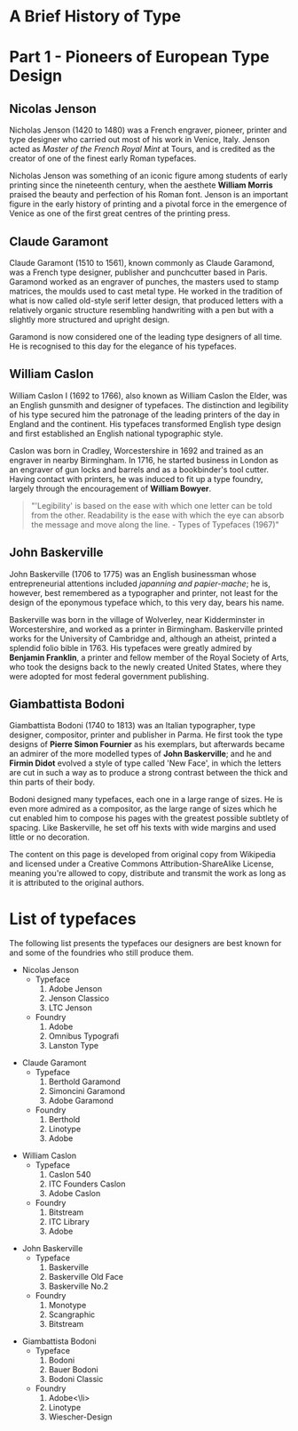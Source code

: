 <html> 

<body>

<h1> A Brief History of Type </h1>

<h1> Part 1 - Pioneers of European Type Design </h1>

<h2> Nicolas Jenson </h2>

<p> Nicholas Jenson (1420 to 1480) was a French engraver, pioneer, printer and type designer who carried out most of his work in Venice, Italy. Jenson acted as <i>Master of the French Royal Mint</i> at Tours, and is credited as the creator of one of the finest early Roman typefaces. </p>

<p> Nicholas Jenson was something of an iconic figure among students of early printing since the nineteenth century, when the aesthete <b>William Morris</b> praised the beauty and perfection of his Roman font. Jenson is an important figure in the early history of printing and a pivotal force in the emergence of Venice as one of the first great centres of the printing press. </p>

<h2> Claude Garamont </h2>

<p> Claude Garamont (1510 to 1561), known commonly as Claude Garamond, was a French type designer, publisher and punchcutter based in Paris. Garamond worked as an engraver of punches, the masters used to stamp matrices, the moulds used to cast metal type. He worked in the tradition of what is now called old-style serif letter design, that produced letters with a relatively organic structure resembling handwriting with a pen but with a slightly more structured and upright design. </p>

<p> Garamond is now considered one of the leading type designers of all time. He is recognised to this day for the elegance of his typefaces. </p>

<h2> William Caslon </h2>

<p> William Caslon I (1692 to 1766), also known as William Caslon the Elder, was an English gunsmith and designer of typefaces. The distinction and legibility of his type secured him the patronage of the leading printers of the day in England and the continent. His typefaces transformed English type design and first established an English national typographic style. </p>

<p> Caslon was born in Cradley, Worcestershire in 1692 and trained as an engraver in nearby Birmingham. In 1716, he started business in London as an engraver of gun locks and barrels and as a bookbinder's tool cutter. Having contact with printers, he was induced to fit up a type foundry, largely through the encouragement of <b>William Bowyer</b>. </p>

<blockquote>
<p> "'Legibility' is based on the ease with which one letter can be told from the other. Readability is the ease with which the eye can absorb the message and move along the line.
 - Types of Typefaces (1967)" </p>
</blockquote>

<h2> John Baskerville </h2>

<p> John Baskerville (1706 to 1775) was an English businessman whose entrepreneurial attentions included <i>japanning and papier-mache</i>; he is, however, best remembered as a typographer and printer, not least for the design of the eponymous typeface which, to this very day, bears his name. </p>

<p> Baskerville was born in the village of Wolverley, near Kidderminster in Worcestershire, and worked as a printer in Birmingham. Baskerville printed works for the University of Cambridge and, although an atheist, printed a splendid folio bible in 1763. His typefaces were greatly admired by <b>Benjamin Franklin</b>, a printer and fellow member of the Royal Society of Arts, who took the designs back to the newly created United States, where they were adopted for most federal government publishing. </p>

<h2> Giambattista Bodoni </h2>

<p> Giambattista Bodoni (1740 to 1813) was an Italian typographer, type designer, compositor, printer and publisher in Parma. He first took the type designs of <b>Pierre Simon Fournier</b> as his exemplars, but afterwards became an admirer of the more modelled types of <b>John Baskerville</b>; and he and <b>Firmin Didot</b> evolved a style of type called 'New Face', in which the letters are cut in such a way as to produce a strong contrast between the thick and thin parts of their body. </p>

<p> Bodoni designed many typefaces, each one in a large range of sizes. He is even more admired as a compositor, as the large range of sizes which he cut enabled him to compose his pages with the greatest possible subtlety of spacing. Like Baskerville, he set off his texts with wide margins and used little or no decoration.</p>

</body>

<footer> 

<p>The content on this page is developed from original copy from Wikipedia and licensed under a Creative     Commons Attribution-ShareAlike License, meaning you're allowed to copy, distribute and transmit the work as long as it is attributed to the original authors.</p>

</footer> 

<h1>List of typefaces</h1>



<p>The following list presents the typefaces our designers are best known for and some of the foundries who still produce them.</p>


<ul>
    <li>Nicolas Jenson
        <ul>
            <li>Typeface
                <ol>
                     <li>Adobe Jenson</li>
                     <li>Jenson Classico</li>
                     <li>LTC Jenson</li>
                </ol>
            </li> 
            <li>Foundry
                <ol>
                    <li>Adobe</li>
                    <li>Omnibus Typografi</li>
                    <li>Lanston Type</li>
                </ol>
         </ul>
    </li>
</ul>





<ul>
    <li>Claude Garamont
        <ul>
            <li>Typeface
                <ol>
                     <li>Berthold Garamond</li>
                     <li>Simoncini Garamond</li>
                     <li>Adobe Garamond</li>
                </ol>
            </li> 
            <li>Foundry
                <ol>
                    <li>Berthold</li>
                    <li>Linotype</li>
                    <li>Adobe</li>
                </ol>
         </ul>
    </li>
</ul>





<ul>
    <li>William Caslon
        <ul>
            <li>Typeface
                <ol>
                     <li>Caslon 540</li>
                     <li>ITC Founders Caslon</li>
                     <li>Adobe Caslon</li>
                </ol>
            </li> 
            <li>Foundry
                <ol>
                    <li>Bitstream</li>
                    <li>ITC Library</li>
                    <li>Adobe</li>
                </ol>
         </ul>
    </li>
</ul>





<ul>
    <li>John Baskerville
        <ul>
            <li>Typeface
                <ol>
                     <li>Baskerville</li>
                     <li>Baskerville Old Face</li>
                     <li>Baskerville No.2</li>
                </ol>
            </li> 
            <li>Foundry
                <ol>
                    <li>Monotype</li>
                    <li>Scangraphic</li>
                    <li>Bitstream</li>
                </ol>
         </ul>
    </li>
</ul>





<ul>
    <li>Giambattista Bodoni
        <ul>
            <li>Typeface
                <ol>
                     <li>Bodoni</li>
                     <li>Bauer Bodoni</li>
                     <li>Bodoni Classic</li>
                </ol>
            </li> 
            <li>Foundry
                <ol> 
                    <li>Adobe<\li>
                    <li>Linotype</li>
                    <li>Wiescher-Design</li>
                </ol>
         </ul>
    </li>
</ul>





